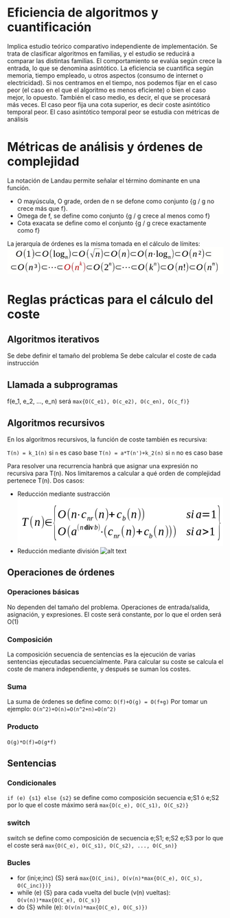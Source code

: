 # Eficiencia de algoritmos y cuantificación
Implica estudio teórico comparativo independiente de implementación. 
Se trata de clasificar algoritmos en familias, y el estudio se reducirá a comparar las distintas familias.
El comportamiento se evalúa según crece la entrada, lo que se denomina asintótico.
La eficiencia se cuantifica según memoria, tiempo empleado, u otros aspectos (consumo de internet o electricidad). 
Si nos centramos en el tiempo, nos podemos fijar en el caso peor (el caso en el que el algoritmo es menos eficiente) o bien el caso mejor, lo opuesto. También el caso medio, es decir, el que se procesará más veces.
El caso peor fija una cota superior, es decir coste asintótico temporal peor.
El caso asintótico temporal peor se estudia con métricas de análisis

# Métricas de análisis y órdenes  de complejidad
La notación de Landau permite señalar el término dominante en una función. 
- O mayúscula, O grade, orden de n se defone como conjunto {g / g no crece más que f}.
- Omega de f, se define como conjunto {g / g crece al menos como f}
- Cota exacata se define como el conjunto {g / g crece exactamente como f}

La jerarquía de órdenes es la misma tomada en el cálculo de límites:
![Jerarquía de funciones](function_hirarchy.jpg)

# Reglas prácticas para el cálculo del coste

## Algoritmos iterativos
Se debe definir el tamaño del problema
Se debe calcular el coste de cada instrucción

## Llamada a subprogramas
f(e_1, e_2, ..., e_n) será `max{O(C_e1), O(c_e2), O(c_en), O(c_f)}`

## Algoritmos recursivos
En los algoritmos recursivos, la función de coste también es recursiva:

`T(n) = k_1(n)` si `n` es caso base
`T(n) = a*T(n')+k_2(n)` si `n` no es caso base

Para resolver una recurrencia hanbrá que asignar una expresión no recursiva para T(n). Nos limitaremos a calcular a qué orden de complejidad pertenece T(n). Dos casos:
- Reducción mediante sustracción
![alt text](substraction_order.png)
- Reducción mediante división
![alt text](image.png)



## Operaciones de órdenes
### Operaciones básicas
No dependen del tamaño del problema. Operaciones de entrada/salida, asignación, y expresiones. El coste será constante, por lo que el orden será O(1)

### Composición
La composición secuencia de sentencias es la ejecución de varias sentencias ejecutadas secuencialmente. Para calcular su coste se calcula el coste de manera independiente, y después se suman los costes.

### Suma
La suma de órdenes se define como:
`O(f)+O(g) = O(f+g)`
Por tomar un ejemplo: `O(n^2)+O(n)=O(n^2+n)=O(n^2)`

### Producto
`O(g)*O(f)=O(g*f)`

## Sentencias 
### Condicionales
`if (e) {s1} else {s2}` se define como composición secuencia e;S1 ó e;S2 por lo que el coste máximo será `max{O(c_e), O(C_s1), O(C_s2)}`

### switch
switch se define como composición de secuencia e;S1; e;S2 e;S3 por lo que el coste será `max{O(C_e), O(C_s1), O(C_s2), ..., O(C_sn)}`

### Bucles
- for (ini;e;inc) {S} será `max{O(C_ini), O(v(n)*max{O(C_e), O(C_s), O(C_inc)})}`
- while (e) {S} para cada vuelta del bucle (v(n) vueltas): `O(v(n))*max{O(C_e), O(C_s)}`
- do {S} while (e): `O(v(n)*max{O(C_e), O(C_s)})`

